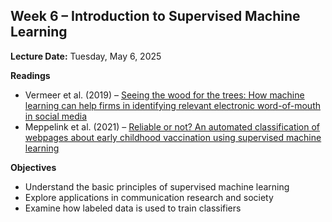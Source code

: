 ## Week 6 – Introduction to Supervised Machine Learning

**Lecture Date:** Tuesday, May 6, 2025

**Readings**

- Vermeer et al. (2019) – [Seeing the wood for the trees: How machine learning can help firms in identifying relevant electronic word-of-mouth in social media](https://www.sciencedirect.com/science/article/pii/S0167811619300102)
- Meppelink et al. (2021) – [Reliable or not? An automated classification of webpages about early childhood vaccination using supervised machine learning](https://www.sciencedirect.com/science/article/pii/S0738399120306376?via%3Dihub)

**Objectives**

- Understand the basic principles of supervised machine learning
- Explore applications in communication research and society
- Examine how labeled data is used to train classifiers

